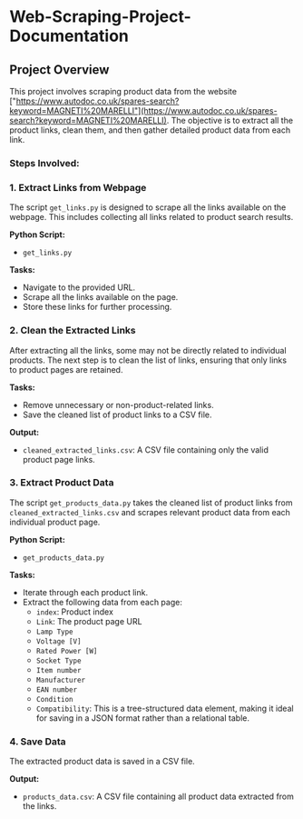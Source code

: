 # Web-Scraping-Project-Documentation

## Project Overview

This project involves scraping product data from the website ["https://www.autodoc.co.uk/spares-search?keyword=MAGNETI%20MARELLI"](https://www.autodoc.co.uk/spares-search?keyword=MAGNETI%20MARELLI). The objective is to extract all the product links, clean them, and then gather detailed product data from each link.

### Steps Involved:

### 1. Extract Links from Webpage

The script `get_links.py` is designed to scrape all the links available on the webpage. This includes collecting all links related to product search results.

**Python Script:**
- `get_links.py`

**Tasks:**
- Navigate to the provided URL.
- Scrape all the links available on the page.
- Store these links for further processing.

### 2. Clean the Extracted Links

After extracting all the links, some may not be directly related to individual products. The next step is to clean the list of links, ensuring that only links to product pages are retained.

**Tasks:**
- Remove unnecessary or non-product-related links.
- Save the cleaned list of product links to a CSV file.

**Output:**
- `cleaned_extracted_links.csv`: A CSV file containing only the valid product page links.

### 3. Extract Product Data

The script `get_products_data.py` takes the cleaned list of product links from `cleaned_extracted_links.csv` and scrapes relevant product data from each individual product page.

**Python Script:**
- `get_products_data.py`

**Tasks:**
- Iterate through each product link.
- Extract the following data from each page:
  - `index`: Product index
  - `Link`: The product page URL
  - `Lamp Type`
  - `Voltage [V]`
  - `Rated Power [W]`
  - `Socket Type`
  - `Item number`
  - `Manufacturer`
  - `EAN number`
  - `Condition`
  - `Compatibility`: This is a tree-structured data element, making it ideal for saving in a JSON format rather than a relational table.


### 4. Save Data

The extracted product data is saved in a CSV file.

**Output:**
- `products_data.csv`: A CSV file containing all product data extracted from the links.
